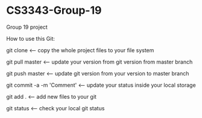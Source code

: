 # CS3343-Group-19
Group 19 project

How to use this Git:

git clone <url>    <-- copy the whole project files to your file system

git pull <url> master     <-- update your version from git version from master branch

git push <url> master   <-- update git version from your version to master branch

git commit -a -m 'Comment'  <-- update your status inside your local storage

git add .  <-- add new files to your git

git status  <-- check your local git status
